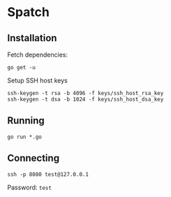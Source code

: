 # Spatch

## Installation

Fetch dependencies:
```
go get -u
```

Setup SSH host keys
```
ssh-keygen -t rsa -b 4096 -f keys/ssh_host_rsa_key
ssh-keygen -t dsa -b 1024 -f keys/ssh_host_dsa_key
```

## Running

```
go run *.go
```

## Connecting

```
ssh -p 8080 test@127.0.0.1
```
Password: `test`
